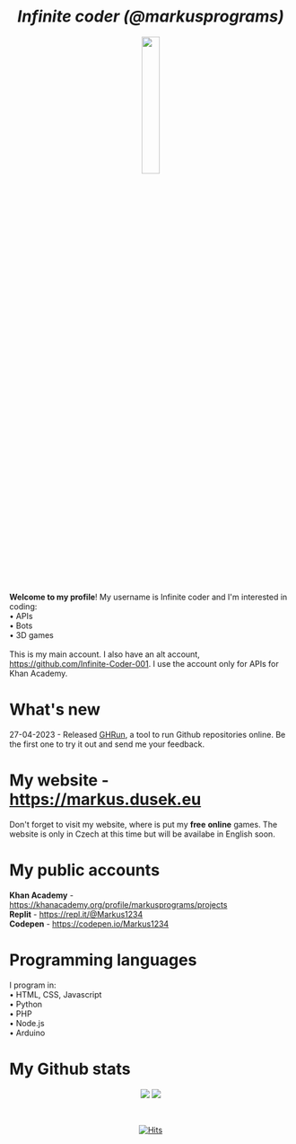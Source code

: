 <h1 align = "center"><i>Infinite coder (@markusprograms)</i></h1>
<p align = "center">
 <img src = "https://user-images.githubusercontent.com/131605571/233996110-20a5873d-2724-4f00-bdd9-1f96d7550b82.gif" width = "25%">
</p>
<b>Welcome to my profile</b>! My username is Infinite coder and I'm interested in coding: <br>
 • APIs<br>
 • Bots<br>
 • 3D games<br>
<br>
This is my main account. I also have an alt account, <a href = "https://github.com/Infinite-Coder-001">https://github.com/Infinite-Coder-001</a>. I use the account only for APIs for Khan Academy. 

<h1>What's new</h1>
27-04-2023 - Released <a href = "https://gihtub.com/markusprograms/GHRun">GHRun</a>, a tool to run Github repositories online. Be the first one to try it out and send me your feedback. 

<h1>My website - <a href = "https://markus.dusek.eu">https://markus.dusek.eu</a></h1>
Don't forget to visit my website, where is put my <b>free</b> <b>online</b> games. The website is only in Czech at this time but will be availabe in English soon. 

<h1>My public accounts</h1>
<b>Khan Academy</b> - <a href = "https://khanacademy.org/profile/markusprograms/projects">https://khanacademy.org/profile/markusprograms/projects</a><br>
<b>Replit</b> - <a href = "https://repl.it/@Markus1234">https://repl.it/@Markus1234</a><br>
<b>Codepen</b> - <a href = "https://codepen.io/Markus1234">https://codepen.io/Markus1234</a><br>

<h1>Programming languages</h1>
I program in: <br>
 • HTML, CSS, Javascript <br>
 • Python <br>
 • PHP <br>
 • Node.js <br>
 • Arduino <br>
 
<h1>My Github stats</h1>
<p align = "center">
 <img src = "https://streak-stats.demolab.com/?user=markusprograms&theme=dark&background=00000000&ring=79FF97&fire=79FF97&currStreakNum=79FF97&currStreakLabel=79FF97&sideNums=BBBBBB&sideLabels=BBBBBB&currStreakNum=BBBBBB">
 <img src = "https://github-readme-stats.vercel.app/api?username=markusprograms&show_icons=true&theme=dark&bg_color=00000000">
</p>
<br>
<p align = "center">
 <a href="https://hits.sh/github.com/markusprograms/hits/"><img alt="Hits" src="https://hits.sh/github.com/markusprograms/hits.svg?label=Profile%20views"/></a>
</p>
<!--
**markusprograms/markusprograms** is a ✨ _special_ ✨ repository because its `README.md` (this file) appears on your GitHub profile.

Here are some ideas to get you started:

- 🔭 I’m currently working on ...
- 🌱 I’m currently learning ...
- 👯 I’m looking to collaborate on ...
- 🤔 I’m looking for help with ...
- 💬 Ask me about ...
- 📫 How to reach me: ...
- 😄 Pronouns: ...
- ⚡ Fun fact: ...
-->
